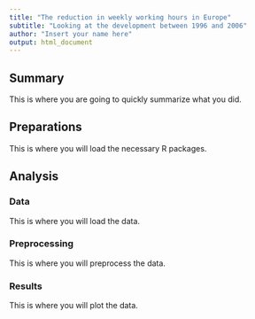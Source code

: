 ```yaml
---
title: "The reduction in weekly working hours in Europe" 
subtitle: "Looking at the development between 1996 and 2006"
author: "Insert your name here"
output: html_document
---
```


## Summary

This is where you are going to quickly summarize what you did.

## Preparations

This is where you will load the necessary R packages.

## Analysis

### Data

This is where you will load the data. 

### Preprocessing

This is where you will preprocess the data.

### Results

This is where you will plot the data.


